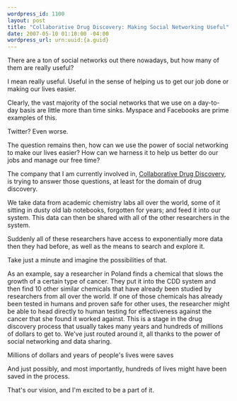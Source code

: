 ```yaml
--- 
wordpress_id: 1100
layout: post
title: "Collaborative Drug Discovery: Making Social Networking Useful"
date: 2007-05-10 01:10:00 -04:00
wordpress_url: urn:uuid:{a.guid}
---
```

<p>There are a ton of social networks out there nowadays, but how many of them are really useful?</p>

<p>I mean really useful.  Useful in the sense of helping us to get our job done or making our lives easier.</p>

<p>Clearly, the vast majority of the social networks that we use on a day-to-day basis are little more than time sinks.  Myspace and Facebooks are prime examples of this.  </p>

<p>Twitter?  Even worse.</p>

<p>The question remains then, how can we use the power of social networking to make our lives easier?  How can we harness it to help us better do our jobs and manage our free time?</p>

<p>The company that I am currently involved in, <a href="http://www.collaborativedrug.com/">Collaborative Drug Discovery</a>, is trying to answer those questions, at least for the domain of drug discovery.</p>

<p>We take data from academic chemistry labs all over the world, some of it sitting in dusty old lab notebooks, forgotten for years; and feed it into our system.  This data can then be shared with all of the other researchers in the system.</p>

<p>Suddenly all of these researchers have access to exponentially more data then they had before, as well as the means to search and explore it.  </p>

<p>Take just a minute and imagine the possibilities of that.</p>

<p>As an example, say a researcher in Poland finds a chemical that slows the growth of a certain type of cancer.  They put it into the CDD system and then find 10 other similar chemicals that have already been studied by researchers from all over the world.  If one of those chemicals has already been tested in humans and proven safe for other uses, the researcher might be able to head directly to human testing for effectiveness against the cancer that she found it worked against.  This is a stage in the drug discovery process that usually takes many years and hundreds of millions of dollars to get to.  We've just routed around it, all thanks to the power of social networking and data sharing.</p>

<p>Millions of dollars and years of people's lives were saves</p>

<p>And just possibly, and most importantly, hundreds of lives might have been saved in the process.</p>

<p>That's our vision, and I'm excited to be a part of it.</p>
